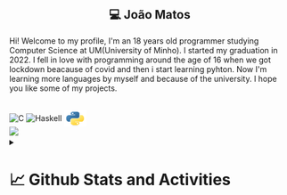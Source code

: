 <h2 align="center">💻 João Matos </h2>
<p> Hi! Welcome to my profile, I'm an 18 years old programmer studying Computer Science at UM(University of Minho). I started my graduation in 2022. I fell in love with programming around the age of 16 when we got lockdown beacause of covid and then i start learning pyhton. Now I'm learning more languages by myself and because of the university. I hope you like some of my projects.</p>
<div style="display: inline_block"><br>
  <img align="center" alt="C" height="30" width="40" src="https://cdn.jsdelivr.net/gh/devicons/devicon/icons/c/c-original.svg"">
  <img align="center" alt="Haskell" height="30" width="40" src="https://cdn.jsdelivr.net/gh/devicons/devicon/icons/haskell/haskell-original.svg">
  <img align="center" alt="Rafa-Python" height="30" width="40" src="https://raw.githubusercontent.com/devicons/devicon/master/icons/python/python-original.svg">
</div>



<div>
<a href="https://www.instagram.com/jmatos7/" target="_blank"><img src="https://img.shields.io/badge/Instagram-E4405F?style=for-the-badge&logo=instagram&logoColor=white" target="_blank"></a>
<div/>

<details>
    <summary><h1>📈 Github Stats and Activities</h1></summary>
    <p align="center">
        <img height='195px' src="https://github-readme-stats.vercel.app/api?username=jmatos7&show_icons=true=anuraghazra&show_icons=true&theme=aura" alt="evander stats"/>
        <img height='195px' src="https://github-readme-stats.vercel.app/api/top-langs/?username=jmatos7&layout=compact&theme=aura" alt="evander stats"/>
        <img src="https://github-readme-streak-stats.herokuapp.com/?user={jamtos7}&theme={tokyonight}">
    </p>
</details>

